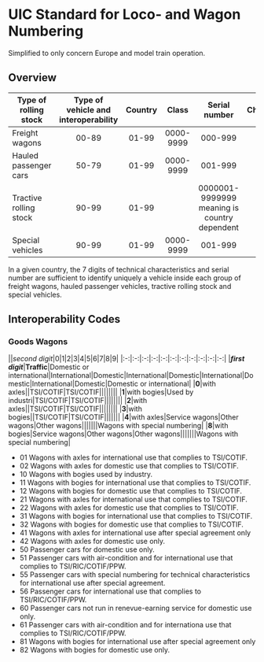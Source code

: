 # UIC Standard for Loco- and Wagon Numbering
Simplified to only concern Europe and model train operation.
## Overview
|Type of rolling stock|Type of vehicle and interoperability|Country|Class|Serial number|Checkdigit|                                                      
|---------------------|:----------------------------------:|:-----:|:---:|:-----------:|:--------:|
|Freight wagons|00-89|01-99|0000-9999|000-999|0-9|
|Hauled passenger cars|50-79|01-99|0000-9999|001-999|0-9|
Tractive rolling stock|90-99|01-99||0000001-9999999 meaning is country dependent|0-9
|Special vehicles|90-99|01-99|0000-9999|001-999|0-9|

In a given country, the 7 digits of technical characteristics and serial number are sufficient 
to identify uniquely a vehicle inside each group of freight wagons, 
hauled passenger vehicles, tractive rolling stock and special vehicles.

## Interoperability Codes

### Goods Wagons

||*second digit*|0|1|2|3|4|5|6|7|8|9|
|:-:|:-:|:-:|:-:|:-:|:-:|:-:|:-:|:-:|:-:|:-:|
|***first digit***|**Traffic**|Domestic or international|International|Domestic|International|Domestic|International|Domestic|International|Domestic|Domestic or international|
|**0**|with axles||TSI/COTIF|TSI/COTIF||||||||
|**1**|with bogies|Used by industri|TSI/COTIF|TSI/COTIF||||||||
|**2**|with axles||TSI/COTIF|TSI/COTIF||||||||
|**3**|with bogies||TSI/COTIF|TSI/COTIF|||||||
|**4**|with axles|Service wagons|Other wagons|Other wagons|||||||Wagons with special numbering|
|**8**|with bogies|Service wagons|Other wagons|Other wagons|||||||Wagons with special numbering|


- 01 Wagons with axles for international use that complies to TSI/COTIF.
- 02 Wagons with axles for domestic use that complies to TSI/COTIF.
- 10 Wagons with bogies used by industry.
- 11 Wagons with bogies for international use that complies to TSI/COTIF.
- 12 Wagons with bogies for domestic use that complies to TSI/COTIF.
- 21 Wagons with axles for international use that complies to TSI/COTIF.
- 22 Wagons with axles for domestic use that complies to TSI/COTIF.
- 31 Wagons with bogies for international use that complies to TSI/COTIF.
- 32 Wagons with bogies for domestic use that complies to TSI/COTIF.
- 41 Wagons with axles for international use after special agreement only
- 42 Wagons with axles for domestic use only.
- 50 Passenger cars for domestic use only.
- 51 Passenger cars with air-condition and for international use that complies to TSI/RIC/COTIF/PPW.
- 55 Passenger cars with special numbering for technical characteristics for international use after special agreement.
- 56 Passenger cars for international use that complies to TSI/RIC/COTIF/PPW.
- 60 Passenger cars not run in renevue-earning service for domestic use only.
- 61 Passenger cars with air-condition and for internationa use that complies to TSI/RIC/COTIF/PPW.
- 81 Wagons with bogies for international use after special agreement only
- 82 Wagons with bogies for domestic use only.


